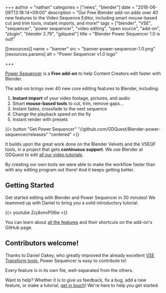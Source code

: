 +++
author = "nathan"
categories = ["news", "blender"]
date = "2018-06-09T13:18:14+09:00"
description = "Our Free Blender add-on adds over 40 new features to the Video Sequence Editor, including smart mouse-based cut and trim tools, instant imports, and more!"
tags = ["blender", "VSE", "sequencer", "power sequencer", "video editing", "open source", "add-on", "plugin", "blender 2.79", "gdquest"]
title = "Blender Power Sequencer 1.0 is out!"

[[resources]]
  name = "banner"
  src = "banner-power-sequencer-1.0.png"
  [resources.params]
    alt = "Power Sequencer v1.0 logo"

+++

[Power Sequencer](/blender/power-sequencer) is a **Free add-on** to help Content Creators edit faster with Blender.

The add-on brings over 40 new core editing features to Blender, including:

1. **Instant import** of your video footage, pictures, and audio
1. Smart **mouse-based tools** to cut, trim, remove gaps...
1. Instant fades, crossfade to the next sequence
1. Change the playback speed on the fly
1. Instant render with presets

{{< button "Get Power Sequencer" "//github.com/GDQuest/Blender-power-sequencer/releases" "centered" >}}

It builds upon the great work done on the Blender Velvets and the VSEQF tools, in a project that gets **continuous support**.
We use Blender at GDQuest to edit [all our video tutorials](//youtube.com/c/gdquest).

By creating our own tools we were able to make the workflow faster than with any editing program out there!
And it keeps getting better.

## Getting Started

Get started editing with Blender and Power Sequencer in 30 minutes!
We teammed up with Daniel to bring you a solid introductory tutorial.

{{< youtube Zcj4onvP06w >}}

You can learn about [all the features](//github.com/GDQuest/Blender-power-sequencer/#operators) and their shortcuts on the add-on's GitHub page.


## Contributors welcome!

Thanks to Daniel Oakey, who greatly improved the already excellent [VSE Transform tools](//github.com/doakey3/VSE_Transform_Tools), Power Sequencer is easy to contribute to!

Every feature is in its own file, well-separated from the others.

Want to help? Whether it is to give us feedback, fix a bug, add a new feature, or make a tutorial, [get in touch](//github.com/GDQuest/Blender-power-sequencer/issues)! We're here to help you get started.
